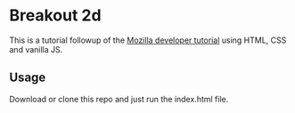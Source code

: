 # Breakout 2d

This is a tutorial followup of the [Mozilla developer tutorial](https://developer.mozilla.org/en-US/docs/Games/Tutorials/2D_Breakout_game_pure_JavaScript) using HTML, CSS and vanilla JS.

## Usage

Download or clone this repo and just run the index.html file.